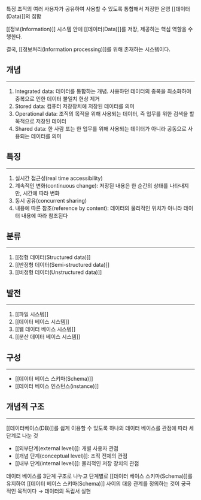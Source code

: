 
특정 조직의 여러 사용자가 공유하여 사용할 수 있도록 통합해서 저장한 운영 [[데이터(Data)]]의 집합

[[정보(Information)]] 시스템 안에 [[데이터(Data)]]를 저장, 제공하는 핵심 역할을 수행한다.

결국, [[정보처리(Information processing)]]를 위해 존재하는 시스템이다. 

## **개념**
---
1. Integrated data: 데이터를 통합하는 개념. 사용하던 데이터의 중복을 최소화하여 중복으로 인한 데이터 불일치 현상 제거 
2. Stored data: 컴퓨터 저장장치에 저장된 데이터를 의미
3. Operational data: 조직의 목적을 위해 사용되는 데이터, 즉 업무를 위한 검색을 할 목적으로 저장된 데이터
4. Shared data: 한 사람 또는 한 업무를 위해 사용되는 데이터가 아니라 공동으로 사용되는 데이터를 의미

## **특징**
---
1. 실시간 접근성(real time accessibility)
2. 계속적인 변화(continuous change): 저장된 내용은 한 순간의 상태를 나타내지만, 시간에 따라 변화
3. 동시 공유(concurrent sharing)
4. 내용에 따른 참조(reference by content): 데이터의 물리적인 위치가 아니라 데이터 내용에 따라 참조된다


## **분류**
---
1. [[정형 데이터(Structured data)]]
2. [[반정형 데이터(Semi-structured data)]]
3. [[비정형 데이터(Unstructured data)]]

## **발전**
---
1. [[파일 시스템]]
2. [[데이터 베이스 시스템]]
3. [[웹 데이터 베이스 시스템]]
4. [[분산 데이터 베이스 시스템]]

## **구성**
---
+ [[데이터 베이스 스키마(Schema)]]
+ [[데이터 베이스 인스턴스(instance)]]

## **개념적 구조**
---
[[데이터베이스(DB)]]를 쉽게 이용할 수 있도록 하나의 데이터 베이스를 관점에 따라 세 단계로 나눈 것
+ [[외부단계(external level)]]: 개별 사용자 관점
+ [[개념 단계(conceptual level)]]: 조직 전체의 관점
+ [[내부 단계(internal level)]]: 물리적인 저장 장치의 관점

데이터 베이스를 3단계 구조로 나누고 단계별로 [[데이터 베이스 스키마(Schema)]]를 유지하여 [[데이터 베이스 스키마(Schema)]] 사이의 대응 관계를 정의하는 것이 궁극적인 목적이다  $\rightarrow$ 데이터의 독립서 실현